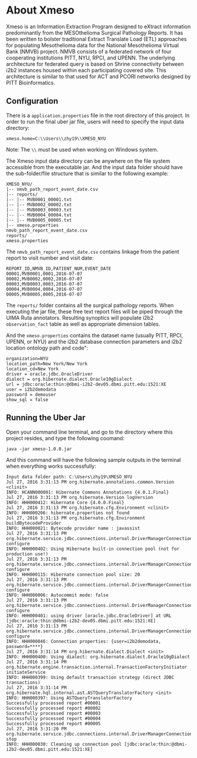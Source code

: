 # About Xmeso

Xmeso is an Information Extraction Program designed to eXtract information predominantly from
the MESOthelioma Surgical Pathology Reports. It has been written to bolster traditional Extract
Translate Load (ETL) approaches for populating Mesothelioma data for the National
Mesothelioma Virtual Bank (NMVB) project. NMVB consists of a federated network of four
cooperating institutions PITT, NYU, RPCI, and UPENN. The underlying architecture for
federated query is based on Shrine connectivity between i2b2 instances housed within each
participating covered site. This architecture is similar to that used for ACT and PCORI networks
designed by PITT Bioinformatics.

## Configuration

There is a `application.properties` file in the root directory of this project. In order to run the final uber jar file, users will need to specify the input data directory:

````
xmeso.home=C:\\Users\\zhy19\\XMESO_NYU
````

Note: The `\\` must be used when working on Windows system.

The Xmeso input data directory can be anywhere on the file system accessible from the executable
jar. And the input data folder should have the sub-folder/file structure that is similar to the following example:

````
XMESO_NYU/
|-- nmvb_path_report_event_date.csv
|-- reports/
|-- |-- MVB0001_00001.txt
|-- |-- MVB0002_00002.txt
|-- |-- MVB0003_00003.txt
|-- |-- MVB0004_00004.txt
|-- |-- MVB0005_00005.txt
|-- xmeso.properties
nmvb_path_report_event_date.csv
reports/
xmeso.properties
````

The `nmvb_path_report_event_date.csv` contains linkage from the patient report to visit number and visit date:

````
REPORT_ID,NMVB_ID,PATIENT_NUM,EVENT_DATE
00001,MVB0001,0001,2016-07-07
00002,MVB0002,0002,2016-07-07
00003,MVB0003,0003,2016-07-07
00004,MVB0004,0004,2016-07-07
00005,MVB0005,0005,2016-07-07
````

The `reports/` folder contains all the surgical pathology reports. When executing the jar file,  these free text report files will be piped through the UIMA Ruta annotators. Resulting synoptics will populate i2b2 `observation_fact` table as well as appropriate dimension tables.

And the `xmeso.properties` contains the dataset name (usually PITT, RPCI, UPENN, or NYU) and the i2b2 database connection parameters and i2b2 location ontology path and code":

````
organization=NYU
location_path=New York/New York
location_cd=New York
driver = oracle.jdbc.OracleDriver
dialect = org.hibernate.dialect.Oracle10gDialect
url = jdbc:oracle:thin:@dbmi-i2b2-dev05.dbmi.pitt.edu:1521:XE
user = i2b2demodata
password = demouser
show_sql = false
````

## Running the Uber Jar

Open your command line terminal, and go to the directory where this project resides, and type the following coomand:

````
java -jar xmeso-1.0.0.jar
````

And this command will have the following sample outputs in the terminal when everything works successfully:

````
Input data folder path: C:\Users\zhy19\XMESO_NYU
Jul 27, 2016 3:31:13 PM org.hibernate.annotations.common.Version <clinit>
INFO: HCANN000001: Hibernate Commons Annotations {4.0.1.Final}
Jul 27, 2016 3:31:13 PM org.hibernate.Version logVersion
INFO: HHH000412: Hibernate Core {4.0.0.Final}
Jul 27, 2016 3:31:13 PM org.hibernate.cfg.Environment <clinit>
INFO: HHH000206: hibernate.properties not found
Jul 27, 2016 3:31:13 PM org.hibernate.cfg.Environment buildBytecodeProvider
INFO: HHH000021: Bytecode provider name : javassist
Jul 27, 2016 3:31:13 PM org.hibernate.service.jdbc.connections.internal.DriverManagerConnectionProviderImpl configure
INFO: HHH000402: Using Hibernate built-in connection pool (not for production use!)
Jul 27, 2016 3:31:13 PM org.hibernate.service.jdbc.connections.internal.DriverManagerConnectionProviderImpl configure
INFO: HHH000115: Hibernate connection pool size: 20
Jul 27, 2016 3:31:13 PM org.hibernate.service.jdbc.connections.internal.DriverManagerConnectionProviderImpl configure
INFO: HHH000006: Autocommit mode: false
Jul 27, 2016 3:31:13 PM org.hibernate.service.jdbc.connections.internal.DriverManagerConnectionProviderImpl configure
INFO: HHH000401: using driver [oracle.jdbc.OracleDriver] at URL [jdbc:oracle:thin:@dbmi-i2b2-dev05.dbmi.pitt.edu:1521:XE]
Jul 27, 2016 3:31:13 PM org.hibernate.service.jdbc.connections.internal.DriverManagerConnectionProviderImpl configure
INFO: HHH000046: Connection properties: {user=i2b2demodata, password=****}
Jul 27, 2016 3:31:14 PM org.hibernate.dialect.Dialect <init>
INFO: HHH000400: Using dialect: org.hibernate.dialect.Oracle10gDialect
Jul 27, 2016 3:31:14 PM org.hibernate.engine.transaction.internal.TransactionFactoryInitiator initiateService
INFO: HHH000399: Using default transaction strategy (direct JDBC transactions)
Jul 27, 2016 3:31:14 PM org.hibernate.hql.internal.ast.ASTQueryTranslatorFactory <init>
INFO: HHH000397: Using ASTQueryTranslatorFactory
Successfully processed report #00001
Successfully processed report #00002
Successfully processed report #00003
Successfully processed report #00004
Successfully processed report #00005
Jul 27, 2016 3:31:20 PM org.hibernate.service.jdbc.connections.internal.DriverManagerConnectionProviderImpl stop
INFO: HHH000030: Cleaning up connection pool [jdbc:oracle:thin:@dbmi-i2b2-dev05.dbmi.pitt.edu:1521:XE]
````

